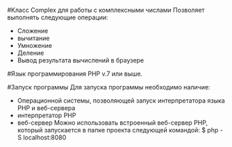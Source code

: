 #Класс Complex для работы с комплексными числами
Позволяет выполнять следующие операции:
* Сложение
* вычитание
* Умножение
* Деление
* Вывод результата вычислений в браузере

#Язык программирования
PHP v.7 или выше.

#Запуск программы
Для запуска программы необходимо наличие:
* Операционной системы, позволяющей запуск интерпретатора языка PHP и веб-сервера
* интерпретатор PHP 
* веб-сервер
Можно использовать встроенный веб-сервер PHP, который запускается в папке проекта следующей командой:
$ php -S localhost:8080